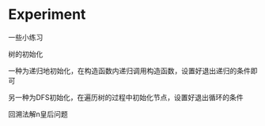 # Experiment
一些小练习


树的初始化

一种为递归地初始化，在构造函数内递归调用构造函数，设置好退出递归的条件即可

另一种为DFS初始化，在遍历树的过程中初始化节点，设置好退出循环的条件


回溯法解n皇后问题
